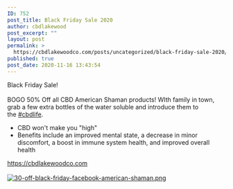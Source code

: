 ```yaml
---
ID: 752
post_title: Black Friday Sale 2020
author: cbdlakewood
post_excerpt: ""
layout: post
permalink: >
  https://cbdlakewoodco.com/posts/uncategorized/black-friday-sale-2020/
published: true
post_date: 2020-11-16 13:43:54
---
```

<html><head></head><body>
Black Friday Sale! <br /><br />BOGO 50% Off all CBD American Shaman products! WIth family in town, grab a few extra bottles of the water soluble and introduce them to the <a class="twitter-hashtag-it" href="https://twitter.com/search?q=cbdlife">#cbdlife</a>.<br />
<ul>
<li>CBD won't make you "high"</li>
<li>Benefits include an improved mental state, a decrease in minor discomfort, a boost in immune system health, and improved overall health</li>
</ul>
<a href="https://cbdlakewoodco.com">https://cbdlakewoodco.com</a>
</body>
</html><br/><br/><a href="https://snd-videos.s3.amazonaws.com/288012/1605559130018.png"  title="30-off-black-friday-facebook-american-shaman.png" ><img src="https://snd-videos.s3.amazonaws.com/288012/1605559130018.png" alt="30-off-black-friday-facebook-american-shaman.png" title="30-off-black-friday-facebook-american-shaman.png" /></a>